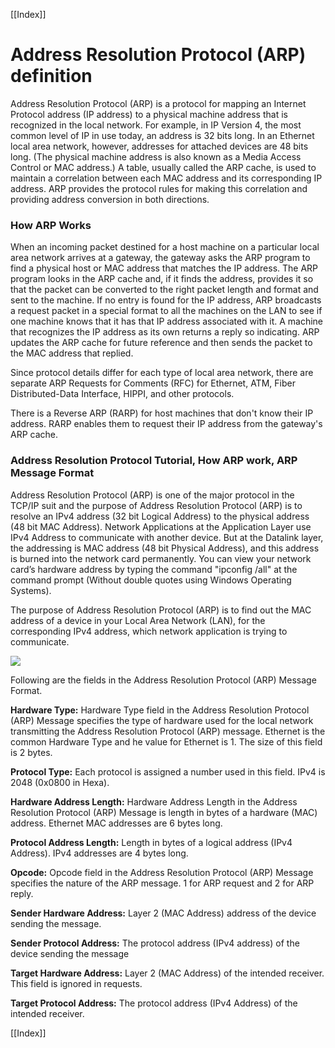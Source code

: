 [[Index]] 

# Address Resolution Protocol (ARP) definition

Address Resolution Protocol (ARP) is a protocol for mapping an Internet Protocol address (IP address) to a physical machine address that is recognized in the local network. For example, in IP Version 4, the most common level of IP in use today, an address is 32 bits long. In an Ethernet local area network, however, addresses for attached devices are 48 bits long. (The physical machine address is also known as a Media Access Control or MAC address.) A table, usually called the ARP cache, is used to maintain a correlation between each MAC address and its corresponding IP address. ARP provides the protocol rules for making this correlation and providing address conversion in both directions.

### How ARP Works

When an incoming packet destined for a host machine on a particular local area network arrives at a gateway, the gateway asks the ARP program to find a physical host or MAC address that matches the IP address. The ARP program looks in the ARP cache and, if it finds the address, provides it so that the packet can be converted to the right packet length and format and sent to the machine. If no entry is found for the IP address, ARP broadcasts a request packet in a special format to all the machines on the LAN to see if one machine knows that it has that IP address associated with it. A machine that recognizes the IP address as its own returns a reply so indicating. ARP updates the ARP cache for future reference and then sends the packet to the MAC address that replied.

Since protocol details differ for each type of local area network, there are separate ARP Requests for Comments (RFC) for Ethernet, ATM, Fiber Distributed-Data Interface, HIPPI, and other protocols.

There is a Reverse ARP (RARP) for host machines that don't know their IP address. RARP enables them to request their IP address from the gateway's ARP cache.


### Address Resolution Protocol Tutorial, How ARP work, ARP Message Format

Address Resolution Protocol (ARP) is one of the major protocol in the TCP/IP suit and the purpose of Address Resolution Protocol (ARP) is to resolve an IPv4 address (32 bit Logical Address) to the physical address (48 bit MAC Address). Network Applications at the Application Layer use IPv4 Address to communicate with another device.  But at the Datalink layer, the addressing is MAC address (48 bit Physical Address), and this address is burned into the network card permanently. You can view your network card’s hardware address by typing the command "ipconfig /all" at the command prompt (Without double quotes using Windows Operating Systems).

The purpose of Address Resolution Protocol (ARP) is to find out the MAC address of a device in your Local Area Network (LAN), for the corresponding IPv4 address, which network application is trying to communicate.

![](address-resolution-protocol-ARP-message-format.jpg)

Following are the fields in the Address Resolution Protocol (ARP) Message Format.

**Hardware Type:** Hardware Type field in the Address Resolution Protocol (ARP) Message specifies the type of hardware used for the local network transmitting the Address Resolution Protocol (ARP) message. Ethernet is the common Hardware Type and he value for Ethernet is 1. The size of this field is 2 bytes.

**Protocol Type:** Each protocol is assigned a number used in this field. IPv4 is 2048 (0x0800 in Hexa).

**Hardware Address Length:** Hardware Address Length in the Address Resolution Protocol (ARP) Message is length in bytes of a hardware (MAC) address. Ethernet MAC addresses are 6 bytes long.

**Protocol Address Length:** Length in bytes of a logical address (IPv4 Address). IPv4 addresses are 4 bytes long.

**Opcode:** Opcode field in the Address Resolution Protocol (ARP) Message specifies the nature of the ARP message. 1 for ARP request and 2 for ARP reply.

**Sender Hardware Address:** Layer 2 (MAC Address) address of the device sending the message.

**Sender Protocol Address:** The protocol address (IPv4 address) of the device sending the message

**Target Hardware Address:** Layer 2 (MAC Address) of the intended receiver. This field is ignored in requests.

**Target Protocol Address:** The protocol address (IPv4 Address) of the intended receiver.

[[Index]] 